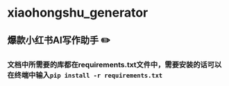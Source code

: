 # xiaohongshu_generator
## 爆款小红书AI写作助手 ✏️
### 文档中所需要的库都在requirements.txt文件中，需要安装的话可以在终端中输入`pip install -r requirements.txt`
